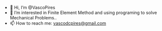 - 👋 Hi, I’m @VascoPires
- 👀 I’m interested in Finite Element Method and using programing to solve Mechanical Problems..
- 📫 How to reach me: vascodcpires@gmail.com

<!---
VascoPires/VascoPires is a ✨ special ✨ repository because its `README.md` (this file) appears on your GitHub profile.
You can click the Preview link to take a look at your changes.
--->
